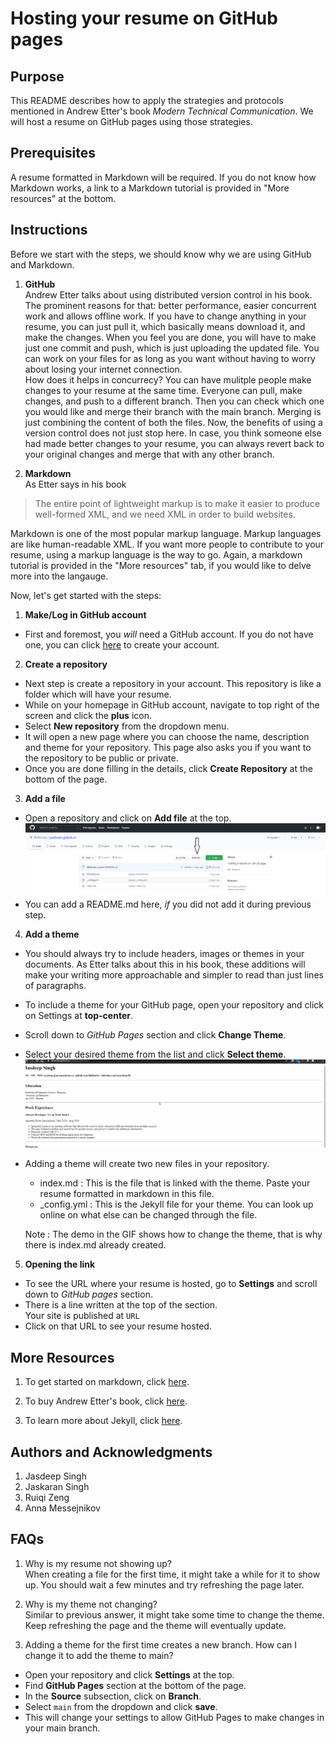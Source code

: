 # Hosting your resume on GitHub pages

## Purpose
This README describes how to apply the strategies and protocols mentioned in Andrew Etter's book *Modern Technical Communication*. We will host a resume on GitHub pages using those strategies.

## Prerequisites
A resume formatted in Markdown will be required. If you do not know how Markdown works, a link to a Markdown tutorial is provided in "More resources" at the bottom.

## Instructions
Before we start with the steps, we should know why we are using GitHub and Markdown.
1. **GitHub**  
  Andrew Etter talks about using distributed version control in his book. The prominent reasons for that: better performance, easier concurrent work and allows offline work. If you have to change anything in your resume, you can just pull it, which basically means download it, and make the changes. When you feel you are done, you will have to make just one commit and push, which is just uploading the updated file. You can work on your files for as long as you want without having to worry about losing your internet connection.   
  How does it helps in concurrecy? You can have mulitple people make changes to your resume at the same time. Everyone can pull, make changes, and push to a different branch. Then you can check which one you would like and merge their branch with the main branch. Merging is just combining the content of both the files. Now, the benefits of using a version control does not just stop here. In case, you think someone else had made better changes to your resume, you can always revert back to your original changes and merge that with any other branch.

2. **Markdown**   
  As Etter says in his book
  > The entire point of lightweight markup is to make it easier to produce well-formed XML, and we need XML in order to build websites.   
  
  Markdown is one of the most popular markup language. Markup languages are like human-readable XML. If you want more people to contribute to your resume, using a markup language is the way to go. Again, a markdown tutorial is provided in the "More resources" tab, if you would like to delve more into the langauge.
  
Now, let's get started with the steps:
1. **Make/Log in GitHub account**   
  * First and foremost, you *will* need a GitHub account. If you do not have one, you can click [here](https://github.com/) to create your account.
  
2. **Create a repository**    
  * Next step is create a repository in your account. This repository is like a folder which will have your resume.
  * While on your homepage in GitHub account, navigate to top right of the screen and click the **plus** icon. 
  * Select **New repository** from the dropdown menu. 
  * It will open a new page where you can choose the name, description and theme for your repository. This page also asks you if you want to the repository to be public or private.
  * Once you are done filling in the details, click **Create Repository** at the bottom of the page.  
  
3. **Add a file**  
  * Open a repository and click on **Add file** at the top.   
    ![Add a file](addfile.png)
  * You can add a README.md here, *if* you did not add it during previous step.
  
4. **Add a theme**  
  * You should always try to include headers, images or themes in your documents. As Etter talks about this in his book, these additions will make your writing more approachable and simpler to read than just lines of paragraphs. 
  * To include a theme for your GitHub page, open your repository and click on Settings at **top-center**.
  * Scroll down to *GitHub Pages* section and click **Change Theme**.
  * Select your desired theme from the list and click **Select theme**.   
   ![Theme](theme.gif)
  * Adding a theme will create two new files in your repository.  
     * index.md : This is the file that is linked with the theme. Paste your resume formatted in markdown in this file.
     * _config.yml : This is the Jekyll file for your theme. You can look up online on what else can be changed through the file.    
     
     
    Note : The demo in the GIF shows how to change the theme, that is why there is index.md already created.

5. **Opening the link**  
  * To see the URL where your resume is hosted, go to **Settings** and scroll down to *GitHub pages* section.
  * There is a line written at the top of the section.   
    Your site is published at `URL`
  * Click on that URL to see your resume hosted.

## More Resources
1. To get started on markdown, click [here](https://www.markdownguide.org/basic-syntax/).

2. To buy Andrew Etter's book, click [here](https://www.amazon.ca/Modern-Technical-Writing-Introduction-Documentation-ebook/dp/B01A2QL9SS).

3. To learn more about Jekyll, click [here](https://jekyllrb.com/).

## Authors and Acknowledgments
1. Jasdeep Singh
2. Jaskaran Singh
3. Ruiqi Zeng
4. Anna Messejnikov

## FAQs
1. Why is my resume not showing up?   
 When creating a file for the first time, it might take a while for it to show up. You should wait a few minutes and try refreshing the page later.
 
2. Why is my theme not changing?  
 Similar to previous answer, it might take some time to change the theme. Keep refreshing the page and the theme will eventually update.
 
3. Adding a theme for the first time creates a new branch. How can I change it to add the theme to main?  
  * Open your repository and click **Settings** at the top.
  * Find **GitHub Pages** section at the bottom of the page.
  * In the **Source** subsection, click on **Branch**.
  * Select `main` from the dropdown and click **save**.
  * This will change your settings to allow GitHub Pages to make changes in your main branch.
